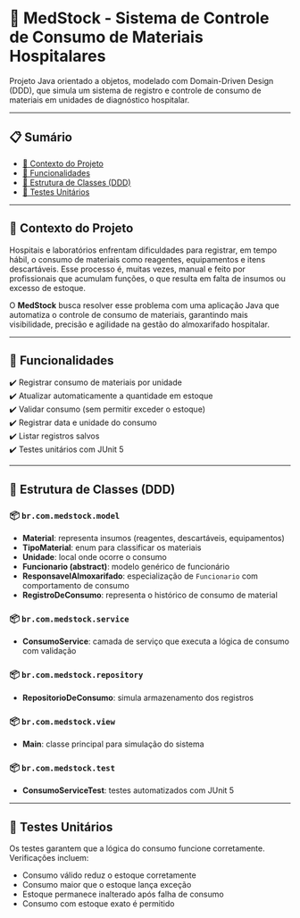# 🏥 MedStock - Sistema de Controle de Consumo de Materiais Hospitalares

Projeto Java orientado a objetos, modelado com Domain-Driven Design (DDD), que simula um sistema de registro e controle de consumo de materiais em unidades de diagnóstico hospitalar.

---

## 📋 Sumário

- [🧠 Contexto do Projeto](#-contexto-do-projeto)
- [📌 Funcionalidades](#-funcionalidades)
- [🧱 Estrutura de Classes (DDD)](#-estrutura-de-classes-ddd)
- [🧪 Testes Unitários](#-testes-unitários)

---

## 🧠 Contexto do Projeto

Hospitais e laboratórios enfrentam dificuldades para registrar, em tempo hábil, o consumo de materiais como reagentes, equipamentos e itens descartáveis. Esse processo é, muitas vezes, manual e feito por profissionais que acumulam funções, o que resulta em falta de insumos ou excesso de estoque.

O **MedStock** busca resolver esse problema com uma aplicação Java que automatiza o controle de consumo de materiais, garantindo mais visibilidade, precisão e agilidade na gestão do almoxarifado hospitalar.

---

## 📌 Funcionalidades

✔️ Registrar consumo de materiais por unidade  
✔️ Atualizar automaticamente a quantidade em estoque  
✔️ Validar consumo (sem permitir exceder o estoque)  
✔️ Registrar data e unidade do consumo  
✔️ Listar registros salvos  
✔️ Testes unitários com JUnit 5

---

## 🧱 Estrutura de Classes (DDD)

### 📦 `br.com.medstock.model`

- **Material**: representa insumos (reagentes, descartáveis, equipamentos)  
- **TipoMaterial**: enum para classificar os materiais  
- **Unidade**: local onde ocorre o consumo  
- **Funcionario (abstract)**: modelo genérico de funcionário  
- **ResponsavelAlmoxarifado**: especialização de `Funcionario` com comportamento de consumo  
- **RegistroDeConsumo**: representa o histórico de consumo de material

### 📦 `br.com.medstock.service`

- **ConsumoService**: camada de serviço que executa a lógica de consumo com validação

### 📦 `br.com.medstock.repository`

- **RepositorioDeConsumo**: simula armazenamento dos registros

### 📦 `br.com.medstock.view`

- **Main**: classe principal para simulação do sistema

### 📦 `br.com.medstock.test`

- **ConsumoServiceTest**: testes automatizados com JUnit 5

---

## 🧪 Testes Unitários

Os testes garantem que a lógica do consumo funcione corretamente. Verificações incluem:

- Consumo válido reduz o estoque corretamente  
- Consumo maior que o estoque lança exceção  
- Estoque permanece inalterado após falha de consumo  
- Consumo com estoque exato é permitido
